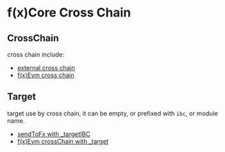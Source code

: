 # f(x)Core Cross Chain

## CrossChain

cross chain include:

* [external cross chain](./external.md)
* [f(x)Evm cross chain](./fx-evm.md)

## Target

target use by cross chain, it can be empty, or prefixed with `ibc`, or module name.

* [sendToFx with _targetIBC](./target.md#external-chain-to-f-x-core-f-x-evm-pundix-...-with-target)
* [f(x)Evm crossChain with _target](./target.md##f-x-evm-to-external-chain-pundix-...-with-target)